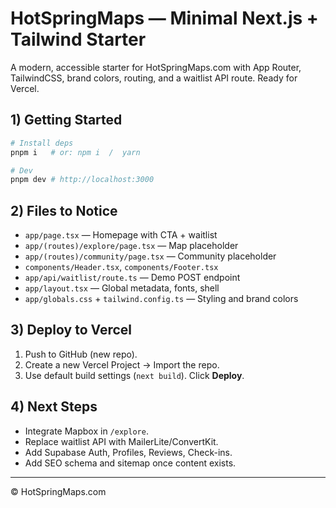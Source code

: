 # HotSpringMaps — Minimal Next.js + Tailwind Starter

A modern, accessible starter for HotSpringMaps.com with App Router, TailwindCSS, brand colors, routing, and a waitlist API route. Ready for Vercel.

## 1) Getting Started

```bash
# Install deps
pnpm i   # or: npm i  /  yarn

# Dev
pnpm dev # http://localhost:3000
```

## 2) Files to Notice

- `app/page.tsx` — Homepage with CTA + waitlist
- `app/(routes)/explore/page.tsx` — Map placeholder
- `app/(routes)/community/page.tsx` — Community placeholder
- `components/Header.tsx`, `components/Footer.tsx`
- `app/api/waitlist/route.ts` — Demo POST endpoint
- `app/layout.tsx` — Global metadata, fonts, shell
- `app/globals.css` + `tailwind.config.ts` — Styling and brand colors

## 3) Deploy to Vercel

1. Push to GitHub (new repo).
2. Create a new Vercel Project → Import the repo.
3. Use default build settings (`next build`). Click **Deploy**.

## 4) Next Steps

- Integrate Mapbox in `/explore`.
- Replace waitlist API with MailerLite/ConvertKit.
- Add Supabase Auth, Profiles, Reviews, Check-ins.
- Add SEO schema and sitemap once content exists.

---

© HotSpringMaps.com
